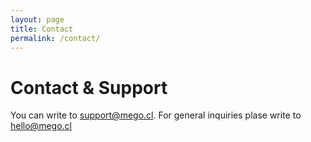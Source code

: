 ```yaml
---
layout: page
title: Contact
permalink: /contact/
---
```


# Contact & Support

You can write to support@mego.cl. For general inquiries plase write to hello@mego.cl